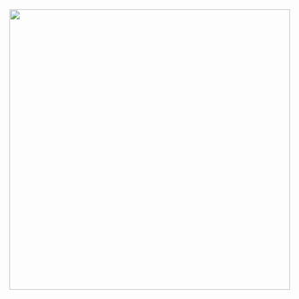 <img width="500" src="https://upload.wikimedia.org/wikipedia/commons/e/e9/Decorator_UML_class_diagram.svg">
